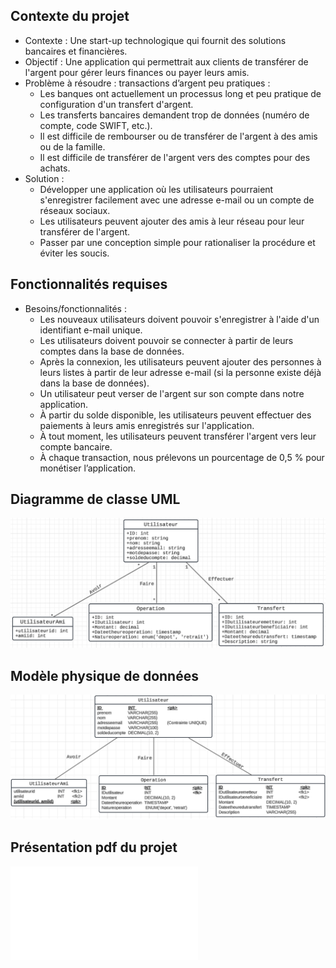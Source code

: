 ## Contexte du projet

- Contexte : Une start-up technologique qui fournit des solutions bancaires et financières.
- Objectif : Une application qui permettrait aux clients de transférer de l'argent pour gérer leurs finances ou payer leurs amis.
- Problème à résoudre : transactions d’argent peu pratiques :
  - Les banques ont actuellement un processus long et peu pratique de configuration d'un transfert d'argent.
  - Les transferts bancaires demandent trop de données (numéro de compte, code SWIFT, etc.).
  - Il est difficile de rembourser ou de transférer de l'argent à des amis ou de la famille.
  - Il est difficile de transférer de l'argent vers des comptes pour des achats.
- Solution :
  - Développer une application où les utilisateurs pourraient s'enregistrer facilement avec une adresse e-mail ou un compte de réseaux sociaux.
  - Les utilisateurs peuvent ajouter des amis à leur réseau pour leur transférer de l'argent.
  - Passer par une conception simple pour rationaliser la procédure et éviter les soucis.

## Fonctionnalités requises

- Besoins/fonctionnalités :
  - Les nouveaux utilisateurs doivent pouvoir s'enregistrer à l'aide d'un identifiant e-mail unique.
  - Les utilisateurs doivent pouvoir se connecter à partir de leurs comptes dans la base de données.
  - Après la connexion, les utilisateurs peuvent ajouter des personnes à leurs listes à partir de leur adresse e-mail (si la personne existe déjà dans la base de données).
  - Un utilisateur peut verser de l'argent sur son compte dans notre application.
  - À partir du solde disponible, les utilisateurs peuvent effectuer des paiements à leurs amis enregistrés sur l'application.
  - À tout moment, les utilisateurs peuvent transférer l'argent vers leur compte bancaire.
  - À chaque transaction, nous prélevons un pourcentage de 0,5 % pour monétiser l’application.

## Diagramme de classe UML

![Diagramme de classe UML](Readme/uml.png)

##  Modèle physique de données

![Modèle physique de données](Readme/physique.png)

##  Présentation pdf du projet
![Consulter la présentation](Readme/presentation.pdf)
